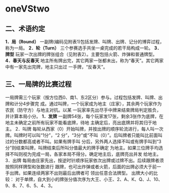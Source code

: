 # oneVStwo

## 二、术语约定
**1．局（Round）**
一副牌(编码见附表1)包括发牌、叫牌、出牌、记分的博弈过程，称为一局。
**2．轮（Turn）**
三个参赛选手共坐一桌完成的若干局构成一轮。
**3．牌型**
玩家一次出牌的牌张组合（见附表2）。主要包括火箭、炸弹和普通牌型。
**4．春天与反春天**
地主所有牌出完，其它两家一张都未出，称为“春天”。其它两家中有一家先出完牌，地主只出过
一手牌，“反春天”。
## 三、一局牌的比赛过程
一局牌需三个玩家（按方位西0、南1、东2区分）参与。过程包括发牌、叫牌、出牌和计分4步骤完
成。通过叫牌，一个玩家成为地主（庄家），其余两个玩家作为农民（防守方）与地主对抗。以某
一玩家率先出尽手中牌来结束牌局判定胜负，并计算本局小分。
**1．发牌**
一副牌54张，每个玩家发17张，剩余3张作为底牌，在地主未确定之前所有玩家不能看底牌，待地
主确定后，亮出底牌并将其归于地主。
2．叫牌
每轮从西家（0）开始叫牌，并按出牌的顺序轮流进行，每人叫一次牌。叫牌时可以叫“1分”，“2
分”，“3分”或“不叫（0）”。后叫牌者只能叫比前面叫过的分数都高或者不叫。如果有牌手叫
分后，另外两人选择不叫或有牌手叫到“3分”则结束叫牌，叫牌结束后所叫分值最大的牌手确定
为地主。如果三位牌手均选择不叫则视为完成一局，各家本局不得分。确定地主后，底牌亮出并发
给地主。
3．出牌
每局由庄家先出，按逆时针顺序玩家依次出牌或过牌不出。后续跟牌者须按照同样牌型和张数进行
跟牌，也可出炸弹或者火箭，后面的出牌必须大于前一手出牌。如果连续两家不出则最后出牌者可
领出任意合法牌型。
出牌大小的比较：
对于单牌，自大到小的牌张分值次序为大王、小王、2、A、K、Q、J、10、9、8、7、6、5、4、3。
